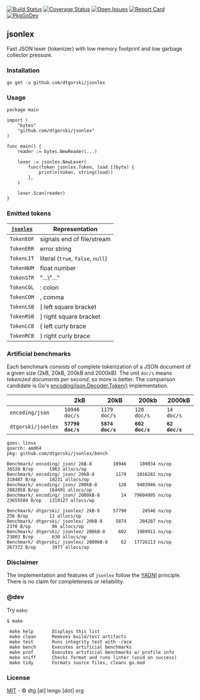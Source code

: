 [![Build Status](https://travis-ci.org/dtgorski/jsonlex.svg?branch=master)](https://travis-ci.org/dtgorski/jsonlex)
[![Coverage Status](https://coveralls.io/repos/github/dtgorski/jsonlex/badge.svg?branch=master)](https://coveralls.io/github/dtgorski/jsonlex?branch=master)
[![Open Issues](https://img.shields.io/github/issues/dtgorski/jsonlex.svg)](https://github.com/dtgorski/jsonlex/issues)
[![Report Card](https://goreportcard.com/badge/github.com/dtgorski/jsonlex)](https://goreportcard.com/report/github.com/dtgorski/jsonlex)
[![PkgGoDev](https://pkg.go.dev/badge/github.com/dtgorski/jsonlex)](https://pkg.go.dev/github.com/dtgorski/jsonlex)

## jsonlex

Fast JSON lexer (tokenizer) with low memory footprint and low garbage collector pressure.

### Installation
```
go get -u github.com/dtgorski/jsonlex
```

### Usage
```
package main

import (
    "bytes"
    "github.com/dtgorski/jsonlex"
)

func main() {
    reader := bytes.NewReader(...)

    lexer := jsonlex.NewLexer(
        func(token jsonlex.Token, load []byte) {
            println(token, string(load))
        },
    )

    lexer.Scan(reader)
}
```

### Emitted tokens
| [```jsonlex```](https://pkg.go.dev/github.com/dtgorski/jsonlex) | Representation
| --- | ---
|```TokenEOF``` | signals end of file/stream
|```TokenERR``` | error string
|```TokenLIT``` | literal (```true```, ```false```, ```null```)
|```TokenNUM``` | float number
|```TokenSTR``` | "...\\"..."
|```TokenCOL``` | : colon
|```TokenCOM``` | , comma
|```TokenLSB``` | [ left square bracket
|```TokenRSB``` | ] right square bracket
|```TokenLCB``` | { left curly brace
|```TokenRCB``` | } right curly brace

### Artificial benchmarks

Each benchmark consists of complete tokenization of a JSON document of a given size (2kB, 20kB, 200kB and 2000kB). The unit ```doc/s``` means _tokenized documents per second_, so more is better. 
The comparison candidate is Go's [encoding/json.Decoder.Token()](https://golang.org/pkg/encoding/json/#Decoder.Token) implementation.

| |2kB|20kB|200kb|2000kB
| --- | --- | --- | --- | ---
|```encoding/json```|```10946 doc/s```|```1179 doc/s```|```128 doc/s```|```14 doc/s```
|```dtgorski/jsonlex```|**```57790 doc/s```**|**```5874 doc/s```**|**```602 doc/s```**|**```62 doc/s```**

```
goos: linux
goarch: amd64
pkg: github.com/dtgorski/jsonlex/bench

Benchmark/ encoding/ json/ 2kB-8        10946     109034 ns/op      36528 B/op      1963 allocs/op
Benchmark/ encoding/ json/ 20kB-8        1179    1016282 ns/op     318487 B/op     18231 allocs/op
Benchmark/ encoding/ json/ 200kB-8        128    9403946 ns/op    2882058 B/op    164401 allocs/op
Benchmark/ encoding/ json/ 2000kB-8        14   79604995 ns/op   23655504 B/op   1319127 allocs/op

Benchmark/ dtgorski/ jsonlex/ 2kB-8     57790      20546 ns/op        256 B/op        11 allocs/op
Benchmark/ dtgorski/ jsonlex/ 20kB-8     5874     204287 ns/op       2370 B/op        86 allocs/op
Benchmark/ dtgorski/ jsonlex/ 200kB-8     602    1989911 ns/op      23803 B/op       630 allocs/op
Benchmark/ dtgorski/ jsonlex/ 2000kB-8     62   17726113 ns/op     267372 B/op      3977 allocs/op
```

### Disclaimer
The implementation and features of ```jsonlex``` follow the [YAGNI](https://en.wikipedia.org/wiki/You_aren%27t_gonna_need_it) principle.
There is no claim for completeness or reliability.

### @dev
Try ```make```:
```
$ make

 make help       Displays this list
 make clean      Removes build/test artifacts
 make test       Runs integrity test with -race
 make bench      Executes artificial benchmarks
 make prof       Executes artificial benchmarks w/ profile info
 make sniff      Checks format and runs linter (void on success)
 make tidy       Formats source files, cleans go.mod
```

### License
[MIT](https://opensource.org/licenses/MIT) - © dtg [at] lengo [dot] org
